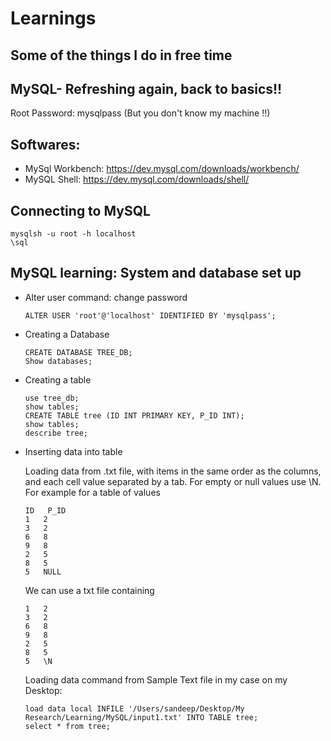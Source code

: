# Learnings

## Some of the things I do in free time

## MySQL- Refreshing again, back to basics!!

Root Password:  mysqlpass 
(But you don't know my machine !!)

## Softwares:
- MySql Workbench: https://dev.mysql.com/downloads/workbench/
- MySQL Shell: https://dev.mysql.com/downloads/shell/

## Connecting to MySQL
    mysqlsh -u root -h localhost
    \sql
    
## MySQL learning: System and database set up    
  - Alter user command: change password
    
        ALTER USER 'root'@'localhost' IDENTIFIED BY 'mysqlpass';
  
  - Creating a Database
  
        CREATE DATABASE TREE_DB;
        Show databases;
   
  - Creating a table
        
        use tree_db;
        show tables;
        CREATE TABLE tree (ID INT PRIMARY KEY, P_ID INT); 
        show tables;
        describe tree;
 
  - Inserting data into table
     
     Loading data from .txt file, with items in the same order as the columns, and each cell value
     separated by a tab. For empty or null values use \N. 
     For example for a table of values
       
        ID   P_ID
        1   2
        3   2
        6   8
        9   8  
        2   5
        8   5
        5   NULL
        
    We can use a txt file containing
       
        
        1   2
        3   2
        6   8
        9   8  
        2   5
        8   5
        5   \N
        
    Loading data command from Sample Text file in my case on my Desktop:
             
        load data local INFILE '/Users/sandeep/Desktop/My Research/Learning/MySQL/input1.txt' INTO TABLE tree;
        select * from tree;
        
        
      
